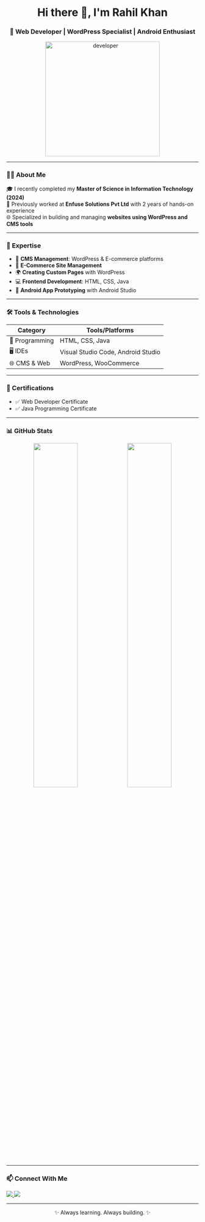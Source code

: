 <h1 align="center">Hi there 👋, I'm Rahil Khan</h1>
<h3 align="center">🚀 Web Developer | WordPress Specialist | Android Enthusiast</h3>

<p align="center">
  <img src="https://user-images.githubusercontent.com/your-image-link.gif" alt="developer" width="300"/>
</p>

---

### 🧑‍🎓 About Me

🎓 I recently completed my **Master of Science in Information Technology (2024)**  
💼 Previously worked at **Enfuse Solutions Pvt Ltd** with 2 years of hands-on experience  
🌐 Specialized in building and managing **websites using WordPress and CMS tools**

---

### 💼 Expertise

- 🧩 **CMS Management**: WordPress & E-commerce platforms  
- 🛒 **E-Commerce Site Management**  
- 🌍 **Creating Custom Pages** with WordPress  
- 💻 **Frontend Development**: HTML, CSS, Java  
- 📱 **Android App Prototyping** with Android Studio  

---

### 🛠️ Tools & Technologies

| Category         | Tools/Platforms                  |
|------------------|----------------------------------|
| 🔧 Programming   | HTML, CSS, Java                  |
| 🖥️ IDEs          | Visual Studio Code, Android Studio |
| 🌐 CMS & Web     | WordPress, WooCommerce           |

---

### 📜 Certifications

- ✅ Web Developer Certificate  
- ✅ Java Programming Certificate  

---

### 📊 GitHub Stats

<p align="center">
  <img src="https://github-readme-stats.vercel.app/api?username=rahilkhan-dev&show_icons=true&theme=tokyonight" width="48%" />
  <img src="https://github-readme-streak-stats.herokuapp.com?user=rahilkhan-dev&theme=tokyonight" width="48%" />
</p>

---

### 📫 Connect With Me

<p align="left">
  <a href="https://www.linkedin.com/in/rahilkhan" target="_blank">
    <img src="https://img.shields.io/badge/LinkedIn-blue?style=for-the-badge&logo=linkedin" />
  </a>
  <a href="mailto:rahilkhan@example.com">
    <img src="https://img.shields.io/badge/Gmail-red?style=for-the-badge&logo=gmail&logoColor=white" />
  </a>
</p>

---

<p align="center">✨ Always learning. Always building. ✨</p>
